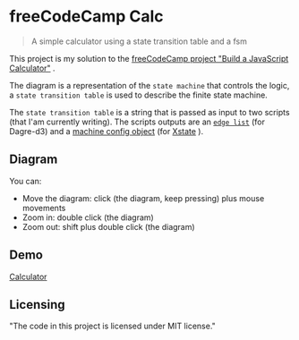 # freeCodeCamp Calc 
>  A simple calculator using a state transition table and a fsm 

This project is my solution to the [freeCodeCamp project "Build a JavaScript Calculator"](https://www.freecodecamp.org/learn/front-end-libraries/front-end-libraries-projects/build-a-javascript-calculator) .

The diagram is a representation of the `state machine` that controls the logic, a `state transition table` is used to describe the finite state machine.

The `state transition table`  is a string that is passed as input to two scripts (that I'am currently writing). The scripts  outputs are  an   [`edge list`](https://en.wikipedia.org/wiki/Edge_list) (for Dagre-d3) and  a [machine config object](https://xstate.js.org/docs/guides/machines.html#configuration) (for [Xstate](https://xstate.js.org/docs) ). 


## Diagram

You can: 
* Move  the diagram: click (the diagram, keep pressing) plus  mouse  movements
* Zoom in: double click (the diagram)
* Zoom out: shift plus double click (the diagram)

## Demo

[Calculator](https://diegoperezm.github.io/freecodecamp-calc/index.html)

## Licensing

"The code in this project is licensed under MIT license."
